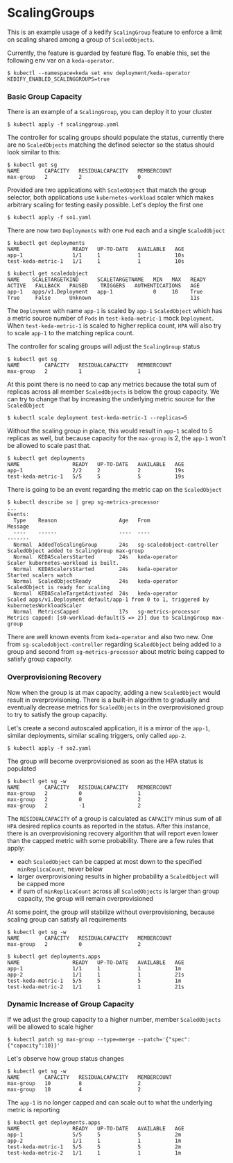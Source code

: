 # ScalingGroups

This is an example usage of a kedify `ScalingGroup` feature to enforce a limit on scaling shared among a group of `ScaledObjects`.

Currently, the feature is guarded by feature flag. To enable this, set the following env var on a `keda-operator`.
```
$ kubectl --namespace=keda set env deployment/keda-operator KEDIFY_ENABLED_SCALINGGROUPS=true
```

### Basic Group Capacity

There is an example of a `ScalingGroup`, you can deploy it to your cluster
```
$ kubectl apply -f scalinggroup.yaml
```

The controller for scaling groups should populate the status, currently there are no `ScaledObjects` matching the defined selector
so the status should look similar to this:
```
$ kubectl get sg
NAME        CAPACITY   RESIDUALCAPACITY   MEMBERCOUNT
max-group   2          2                  0
```

Provided are two applications with `ScaledObject` that match the group selector, both applications use `kubernetes-workload` scaler
which makes arbitrary scaling for testing easily possible. Let's deploy the first one
```
$ kubectl apply -f so1.yaml
```
There are now two `Deployments` with one `Pod` each and a single `ScaledObject`
```
$ kubectl get deployments
NAME                 READY   UP-TO-DATE   AVAILABLE   AGE
app-1                1/1     1            1           10s
test-keda-metric-1   1/1     1            1           10s

$ kubectl get scaledobject
NAME    SCALETARGETKIND      SCALETARGETNAME   MIN   MAX   READY   ACTIVE   FALLBACK   PAUSED    TRIGGERS   AUTHENTICATIONS   AGE
app-1   apps/v1.Deployment   app-1             0     10    True    True     False      Unknown                                11s
```
The `Deployment` with name `app-1` is scaled by `app-1` `ScaledObject` which has a metric source number of `Pods` in `test-keda-metric-1`
mock `Deployment`. When `test-keda-metric-1` is scaled to higher replica count, `HPA` will also try to scale `app-1` to the matching replica
count.

The controller for scaling groups will adjust the `ScalingGroup` status
```
$ kubectl get sg
NAME        CAPACITY   RESIDUALCAPACITY   MEMBERCOUNT
max-group   2          1                  1
```

At this point there is no need to cap any metrics because the total sum of replicas across all member `ScaledObjects` is below
the group capacity. We can try to change that by increasing the underlying metric source for the `ScaledObject`
```
$ kubectl scale deployment test-keda-metric-1 --replicas=5
```

Without the scaling group in place, this would result in `app-1` scaled to 5 replicas as well, but because capacity for the `max-group`
is 2, the `app-1` won't be allowed to scale past that.

```
$ kubectl get deployments
NAME                 READY   UP-TO-DATE   AVAILABLE   AGE
app-1                2/2     2            2           19s
test-keda-metric-1   5/5     5            5           19s
```

There is going to be an event regarding the metric cap on the `ScaledObject`
```
$ kubectl describe so | grep sg-metrics-processor
...
Events:
  Type    Reason                    Age   From                        Message
  ----    ------                    ----  ----                        -------
  Normal  AddedToScalingGroup       24s   sg-scaledobject-controller  ScaledObject added to ScalingGroup max-group
  Normal  KEDAScalersStarted        24s   keda-operator               Scaler kubernetes-workload is built.
  Normal  KEDAScalersStarted        24s   keda-operator               Started scalers watch
  Normal  ScaledObjectReady         24s   keda-operator               ScaledObject is ready for scaling
  Normal  KEDAScaleTargetActivated  24s   keda-operator               Scaled apps/v1.Deployment default/app-1 from 0 to 1, triggered by kubernetesWorkloadScaler
  Normal  MetricsCapped             17s   sg-metrics-processor        Metrics capped: [s0-workload-default(5 => 2)] due to ScalingGroup max-group
```
There are well known events from `keda-operator` and also two new. One from `sg-scaledobject-controller` regarding `ScaledObject` being
added to a group and second from `sg-metrics-processor` about metric being capped to satisfy group capacity.

### Overprovisioning Recovery

Now when the group is at max capacity, adding a new `ScaledObject` would result in overprovisioning. There is a built-in algorithm to
gradually and eventually decrease metrics for `ScaledObjects` in the overprovisioned group to try to satisfy the group capacity.

Let's create a second autoscaled application, it is a mirror of the `app-1`, similar deployments, similar scaling triggers, only called `app-2`.
```
$ kubectl apply -f so2.yaml
```
The group will become overprovisioned as soon as the HPA status is populated
```
$ kubectl get sg -w
NAME        CAPACITY   RESIDUALCAPACITY   MEMBERCOUNT
max-group   2          0                  1
max-group   2          0                  2
max-group   2          -1                 2
```
The `RESIDUALCAPACITY` of a group is calculated as `CAPACITY` minus sum of all `HPA` desired replica counts as reported in the status.
After this instance, there is an overprovisioning recovery algorithm that will report even lower than the capped metric with some probability.
There are a few rules that apply:
* each `ScaledObject` can be capped at most down to the specified `minReplicaCount`, never below
* larger overprovisioning results in higher probability a `ScaledObject` will be capped more
* if sum of `minReplicaCount` across all `ScaledObjects` is larger than group capacity, the group will remain overprovisioned

At some point, the group will stabilize without overprovisioning, because scaling group can satisfy all requirements
```
$ kubectl get sg -w
NAME        CAPACITY   RESIDUALCAPACITY   MEMBERCOUNT
max-group   2          0                  2

$ kubectl get deployments.apps
NAME                 READY   UP-TO-DATE   AVAILABLE   AGE
app-1                1/1     1            1           1m
app-2                1/1     1            1           21s
test-keda-metric-1   5/5     5            5           1m
test-keda-metric-2   1/1     1            1           21s
```

### Dynamic Increase of Group Capacity
If we adjust the group capacity to a higher number, member `ScaledObjects` will be allowed to scale higher
```
$ kubectl patch sg max-group --type=merge --patch='{"spec":{"capacity":10}}'
```
Let's observe how group status changes
```
$ kubectl get sg -w
NAME        CAPACITY   RESIDUALCAPACITY   MEMBERCOUNT
max-group   10         8                  2
max-group   10         4                  2
```
The `app-1` is no longer capped and can scale out to what the underlying metric is reporting
```
$ kubectl get deployments.apps
NAME                 READY   UP-TO-DATE   AVAILABLE   AGE
app-1                5/5     5            5           2m
app-2                1/1     1            1           1m
test-keda-metric-1   5/5     5            5           2m
test-keda-metric-2   1/1     1            1           1m
```
